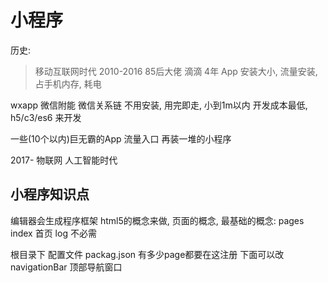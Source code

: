# 小程序

历史:
>移动互联网时代 2010-2016
85后大佬   滴滴 4年
App 安装大小, 流量安装, 占手机内存, 耗电

wxapp  微信附能  微信关系链
不用安装, 用完即走, 小到1m以内
开发成本最低, h5/c3/es6 来开发

一些(10个以内)巨无霸的App  流量入口
再装一堆的小程序

2017- 物联网 人工智能时代

## 小程序知识点
编辑器会生成程序框架
html5的概念来做, 页面的概念,
最基础的概念:
pages
    index 首页
    log 不必需

根目录下
配置文件 packag.json 有多少page都要在这注册
下面可以改navigationBar 顶部导航窗口